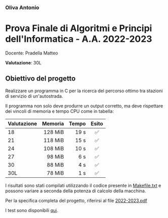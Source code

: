 ### Oliva Antonio

# Prova Finale di Algoritmi e Principi dell'Informatica - A.A. 2022-2023

Docente: Pradella Matteo

**Valutazione**: 30L

## Obiettivo del progetto

Realizzare un programma in C per la ricerca del percorso ottimo tra stazioni di servizio di un'autostrada.

Il programma non solo deve produrre un output corretto, ma deve rispettare dei vincoli di memoria e tempo CPU come in tabella:

| Valutazione | Memoria | Tempo |       Esito        |
|-------------|--------:|------:|:------------------:|
| 18          | 128 MiB | 19 s  | :white_check_mark: |
| 21          | 118 MiB | 15 s  | :white_check_mark: |
| 24          | 108 MiB | 10 s  | :white_check_mark: |
| 27          |  98 MiB |  6 s  | :white_check_mark: |
| 30          |  88 MiB |  4 s  | :white_check_mark: |
| 30L         |  78 MiB |  1 s  | :white_check_mark: |

I risultati sono stati compilati utilizzando il codice presente in [Makefile.txt](https://github.com/AntoniooOliva/API/blob/main/Makefile.txt) e possono variare a seconda della potenza di calcolo della macchina.

Per la specifica completa del progetto, riferirsi al file [2022-2023.pdf](https://github.com/AntoniooOliva/API/blob/main/2022-2023.pdf)

I test sono disponibili [qui]().

